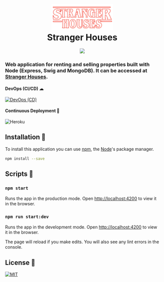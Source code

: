 <h1 align="center">
	<img src="app/public/img/logo-256.png" alt="Stranger Houses" width="200">
	<br>
	Stranger Houses
</h1>
<h4 align="center">
	<img src="https://forthebadge.com/images/badges/made-with-javascript.svg"/>
</h4>

### Web application for renting and selling properties built with Node (Express, Swig and MongoDB). It can be accessed at [Stranger Houses](https://stranger-houses.herokuapp.com).

#### DevOps (CI/CD) ☁

[![DevOps (CD)](<https://github.com/robertene1994/stranger-houses/workflows/DevOps%20(CD)/badge.svg>)](https://github.com/robertene1994/stranger-houses/actions?query=workflow%3A%22DevOps+%28CD%29%22)

#### Continuous Deployment 🚀

![Heroku](https://pyheroku-badge.herokuapp.com/?app=stranger-houses)

## Installation 🔧

To install this application you can use [npm](https://www.npmjs.com/), the [Node](https://nodejs.org/)'s package manager.

```bash
npm install --save
```

## Scripts 📜

### `npm start`

Runs the app in the production mode.
Open [http://localhost:4200](http://localhost:4200) to view it in the browser.

### `npm run start:dev`

Runs the app in the development mode.
Open [http://localhost:4200](http://localhost:4200) to view it in the browser.

The page will reload if you make edits.
You will also see any lint errors in the console.

## License 🔑

[![MIT](https://badges.frapsoft.com/os/mit/mit.svg?v=102)](LICENSE)
